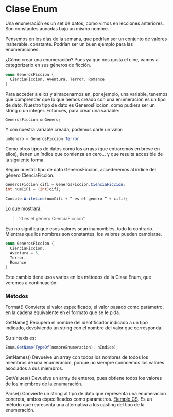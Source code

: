 # Clase Enum

Una enumeración es un set de datos, como vimos en lecciones anteriores. Son constantes aunadas bajo un mismo nombre.

Pensemos en los días de la semana, que podrían ser un conjunto de valores inalterable, constante. Podrían ser un buen ejemplo para las enumeraciones.

¿Cómo crear una enumeración? Pues ya que nos gusta el cine, vamos a categorizarlo en sus géneros de ficción.

```cs
enum GenerosFiccion {
  CienciaFiccion, Aventura, Terror, Romance
}
```

Para acceder a ellos y almacenarnos en, por ejemplo, una variable, tenemos que comprender que lo que hemos creado con una enumeración es un tipo de dato.
Nuestro tipo de dato es GenerosFiccion, como pudiera ser un string o un integer. Entonces, para crear una variable:

```cs
GenerosFiccion unGenero;
```

Y con nuestra variable creada, podemos darle un valor:

```cs
unGenero = GenerosFiccion.Terror
```

Como otros tipos de datos como los arrays (que entraremos en breve en ellos), tienen un índice que comienza en cero… y que resulta accesible de la siguiente forma.

Según nuestro tipo de dato GenerosFiccion, accederemos al índice del género CienciaFicción.

```cs
GenerosFiccion cifi = GenerosFiccion.CienciaFiccion;
int numCiFi = (int)cifi;

Console.WriteLine(numCifi + “ es el genero “ + cifi);
```

Lo que mostrará:

> “0 es el género CienciaFiccion”

Eso no significa que esos valores sean inamovibles, todo lo contrario. Mientras que los nombres son constantes, los valores pueden cambiarse.

```cs
enum GenerosFiccion {
  CienciaFiccion,
  Aventura = 5,
  Terror,
  Romance
}
```

Este cambio tiene usos varios en los métodos de la Clase Enum, que veremos a continuación:

### Métodos

Format()
Convierte el valor especificado, el valor pasado como parámetro, en la cadena equivalente en el formato que se le pida.

GetName()
Recupera el nombre del identificador indicado a un tipo indicado, devolviendo un string con el nombre del valor que corresponda.

Su sintaxis es:

```cs
Enum.GetName(TypeOf(nombreEnumeracion), nIndice);
```

GetNames()
Devuelve un array con todos los nombres de todos los miembros de una enumeración, porque no siempre conocemos los valores asociados a sus miembros.

GetValues()
Devuelve un array de enteros, pues obtiene todos los valores de los miembros de la enumaración.

Parse()
Convierte un string al tipo de dato que representa una enumeración concreta, ambos especificados como parámetros. [Ejemplo CS](https://github.com/Beelzenef/GestionMenu/blob/master/ejemplosClase/ParseEnum.cs). Es un método que representa una alternativa a los casting del tipo de la enumeración.
